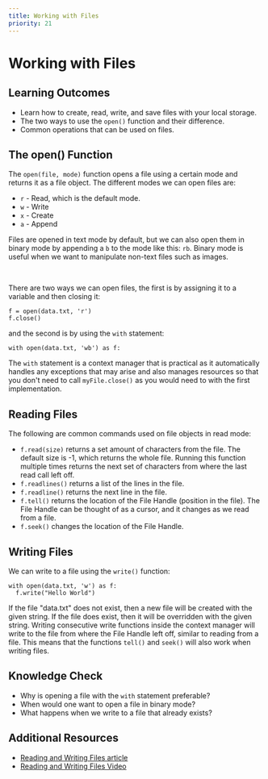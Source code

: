 ```yaml
---
title: Working with Files
priority: 21
---
```


# Working with Files

## Learning Outcomes

- Learn how to create, read, write, and save files with your local storage.
- The two ways to use the `open()` function and their difference.
- Common operations that can be used on files.

## The open() Function

The `open(file, mode)` function opens a file using a certain mode and returns it as a file object. The different modes we can open files are:

- `r` - Read, which is the default mode.
- `w` - Write
- `x` - Create
- `a` - Append

Files are opened in text mode by default, but we can also open them in binary mode
by appending a `b` to the mode like this: `rb`. Binary mode is useful when we want to manipulate non-text files such as images.

<br>

There are two ways we can open files, the first is by assigning it to a variable and then closing it:

```
f = open(data.txt, 'r')
f.close()
```

and the second is by using the `with` statement:

```
with open(data.txt, 'wb') as f:
```

The `with` statement is a context manager that is practical as it automatically handles any exceptions that may arise and also manages resources so that you don't need to call `myFile.close()` as you would need to with the first implementation.

## Reading Files

The following are common commands used on file objects in read mode:

- `f.read(size)` returns a set amount of characters from the file. The default size is -1, which returns the whole file. Running this function multiple times returns the next set of characters from where the last read call left off.
- `f.readlines()` returns a list of the lines in the file.
- `f.readline()` returns the next line in the file.
- `f.tell()` returns the location of the File Handle (position in the file). The File Handle can be thought of as a cursor, and it changes as we read from a file.
- `f.seek()` changes the location of the File Handle.

## Writing Files

We can write to a file using the `write()` function:

```
with open(data.txt, 'w') as f:
  f.write("Hello World")
```

If the file "data.txt" does not exist, then a new file will be created with the given string. If the file does exist, then it will be overridden with the given string. Writing consecutive write functions inside the context manager will write to the file from where the File Handle left off, similar to reading from a file. This means that the functions `tell()` and `seek()` will also work when writing files.

## Knowledge Check

- Why is opening a file with the `with` statement preferable?
- When would one want to open a file in binary mode?
- What happens when we write to a file that already exists?

## Additional Resources

- [Reading and Writing Files article](https://automatetheboringstuff.com/2e/chapter9/)
- [Reading and Writing Files Video](https://www.youtube.com/watch?v=Uh2ebFW8OYM)
